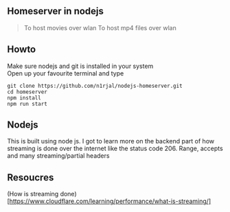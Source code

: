## Homeserver in nodejs

> To host movies over wlan
> To host mp4 files over wlan

## Howto

Make sure nodejs and git is installed in your system
<br>
Open up your favourite terminal and type

```
git clone https://github.com/n1rjal/nodejs-homeserver.git
cd homeserver
npm install
npm run start
```

## Nodejs

This is built using node js. I got to learn more on the backend part of how streaming is done over the internet like the status code 206. Range, accepts and many streaming/partial headers

## Resoucres

(How is streaming done) [https://www.cloudflare.com/learning/performance/what-is-streaming/]
